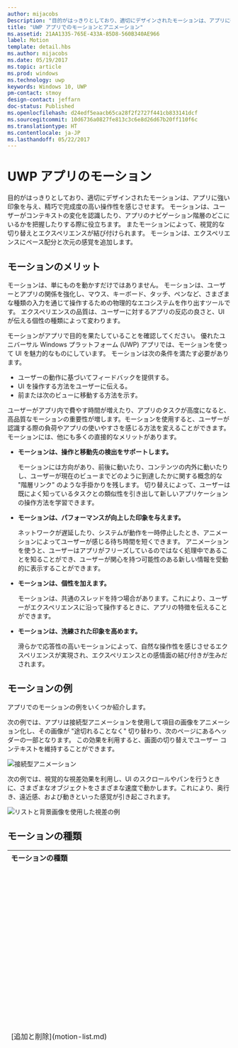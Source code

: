 ```yaml
---
author: mijacobs
Description: "目的がはっきりとしており、適切にデザインされたモーションは、アプリに強い印象を与え、精巧で完成度の高い操作性を感じさせます。 コンテキストの変化がわかりやすく、視覚的な切り替えがエクスペリエンスに結び付きます。"
title: "UWP アプリでのモーションとアニメーション"
ms.assetid: 21AA1335-765E-433A-85D8-560B340AE966
label: Motion
template: detail.hbs
ms.author: mijacobs
ms.date: 05/19/2017
ms.topic: article
ms.prod: windows
ms.technology: uwp
keywords: Windows 10, UWP
pm-contact: stmoy
design-contact: jeffarn
doc-status: Published
ms.openlocfilehash: d24edf5eaacb65ca28f2f2727f441cb833141dcf
ms.sourcegitcommit: 10d6736a0827fe813c3c6e8d26d67b20ff110f6c
ms.translationtype: HT
ms.contentlocale: ja-JP
ms.lasthandoff: 05/22/2017
---
```

# <a name="motion-for-uwp-apps"></a>UWP アプリのモーション

<link rel="stylesheet" href="https://az835927.vo.msecnd.net/sites/uwp/Resources/css/custom.css">

目的がはっきりとしており、適切にデザインされたモーションは、アプリに強い印象を与え、精巧で完成度の高い操作性を感じさせます。 モーションは、ユーザーがコンテキストの変化を認識したり、アプリのナビゲーション階層のどこにいるかを把握したりする際に役立ちます。 またモーションによって、視覚的な切り替えとエクスペリエンスが結び付けられます。 モーションは、エクスペリエンスにペース配分と次元の感覚を追加します。

## <a name="benefits-of-motion"></a>モーションのメリット

モーションは、単にものを動かすだけではありません。 モーションは、ユーザーとアプリの関係を強化し、マウス、キーボード、タッチ、ペンなど、さまざまな種類の入力を通じて操作するための物理的なエコシステムを作り出すツールです。 エクスペリエンスの品質は、ユーザーに対するアプリの反応の良さと、UI が伝える個性の種類によって変わります。

モーションがアプリで目的を果たしていることを確認してください。 優れたユニバーサル Windows プラットフォーム (UWP) アプリでは、モーションを使って UI を魅力的なものにしています。 モーションは次の条件を満たす必要があります。

- ユーザーの動作に基づいてフィードバックを提供する。
- UI を操作する方法をユーザーに伝える。
- 前または次のビューに移動する方法を示す。

ユーザーがアプリ内で費やす時間が増えたり、アプリのタスクが高度になると、高品質なモーションの重要性が増します。モーションを使用すると、ユーザーが認識する際の負荷やアプリの使いやすさを感じる方法を変えることができます。 モーションには、他にも多くの直接的なメリットがあります。

- **モーションは、操作と移動先の検出をサポートします。**

    モーションには方向があり、前後に動いたり、コンテンツの内外に動いたりし、ユーザーが現在のビューまでどのように到達したかに関する概念的な "階層リンク" のような手掛かりを残します。 切り替えによって、ユーザーは既によく知っているタスクとの類似性を引き出して新しいアプリケーションの操作方法を学習できます。

- **モーションは、パフォーマンスが向上した印象を与えます。**

    ネットワークが遅延したり、システムが動作を一時停止したとき、アニメーションによってユーザーが感じる待ち時間を短くできます。 アニメーションを使うと、ユーザーはアプリがフリーズしているのではなく処理中であることを知ることができ、ユーザーが関心を持つ可能性のある新しい情報を受動的に表示することができます。

- **モーションは、個性を加えます。**

    モーションは、共通のスレッドを持つ場合があります。これにより、ユーザーがエクスペリエンスに沿って操作するときに、アプリの特徴を伝えることができます。

- **モーションは、洗練された印象を高めます。**

    滑らかで応答性の高いモーションによって、自然な操作性を感じさせるエクスペリエンスが実現され、エクスペリエンスとの感情面の結び付きが生みだされます。

## <a name="examples-of-motion"></a>モーションの例

アプリでのモーションの例をいくつか紹介します。

次の例では、アプリは接続型アニメーションを使用して項目の画像をアニメーション化し、その画像が "途切れることなく" 切り替わり、次のページにあるヘッダーの一部となります。 この効果を利用すると、画面の切り替えでユーザー コンテキストを維持することができます。

![接続型アニメーション](images/connected-animations/example.gif)

次の例では、視覚的な視差効果を利用し、UI のスクロールやパンを行うときに、さまざまなオブジェクトをさまざまな速度で動かします。これにより、奥行き、遠近感、および動きといった感覚が引き起こされます。

![リストと背景画像を使用した視差の例](images/_Parallax_v2.gif)


## <a name="types-of-motion"></a>モーションの種類

<table>
    <tr>
        <th align="left">モーションの種類</th>
        <th align="left">説明</th>
    </tr>
    <tr>
        <td>[追加と削除](motion-list.md)
        </td>
        <td>リスト アニメーションを使うと、写真のアルバムや検索結果の一覧などのコレクションに対して任意の数の項目を挿入または削除できます。
        </td>
    </tr>
    <tr>
        <td>[接続型アニメーション](connected-animation.md)
        </td>
        <td>接続型アニメーションを使用すると、2 つの異なるビューの間で要素が切り替わる様子をアニメーション化することによって、動的で魅力的なナビゲーション エクスペリエンスを作成できます。 これにより、ユーザーはコンテキストを維持して、ビューの間の継続性を実現することができます。 接続型アニメーションでは、UI コンテンツが変化するとき (画面間を移動して、ソース ビュー内の要素の場所から新しいビュー内の切り替え先となる場所が表示されるとき)、要素が 2 つのビューの間で "途切れることなく" 表示されます。 これにより、ビューの間で共通するコンテンツが強調され、要素が切り替わるときに魅力的で動的な効果が発生します。 
        </td>
    </tr>
    <tr>
        <td>[コンテンツ切り替え](content-transition-animations.md)
        </td>
        <td>コンテンツ切り替えアニメーションを使うと、コンテナーや背景はそのままに、画面のある領域のコンテンツを変更できます。 新しいコンテンツはフェード インします。 既にあるコンテンツを差し替える場合、そのコンテンツはフェード アウトします。
        </td>
    </tr>
    <tr>
        <td>[ドリル](https://docs.microsoft.com/uwp/api/windows.ui.xaml.media.animation.drillinthemeanimation)
        </td>
        <td>ユーザーが論理階層を順方向に移動するときは (マスター リストから詳細ページへ移動する場合など)、ドリルイン アニメーションを使用します。 ユーザーが論理階層を逆方向に移動するときは (詳細ページからマスター ページに移動する場合など)、ドリルアウト アニメーションを表します。
        </td>
    </tr>
    <tr>
        <td>[フェード](motion-fade.md)
        </td>
        <td>フェード アニメーションは、項目を画面に表示したり、項目を画面から非表示にするときに使います。 一般的なフェード アニメーションは、フェード インとフェード アウトの 2 つです。
        </td>
    </tr>
        <tr>
        <td>[視差](parallax.md)
        </td>
        <td>視覚的な視差効果を利用すると、奥行き、遠近感、動きといった感覚を引き起こすことができます。 こうした効果は、UI のスクロールやパンを行うときに、さまざまなオブジェクトをさまざまな速度で動かすことによって実現されます。
        </td>
    </tr> 
    <tr>
        <td>[タップやクリックのフィードバック](motion-pointer.md)
        </td>
        <td>ポインター プレス アニメーションは、ユーザーが項目をタップまたはクリックしたときに視覚的なフィードバックをユーザーに提供します。 ポインター ダウン アニメーション (押された項目を若干縮小して傾ける) は、項目が最初にタップされたときに再生されます。 ポインター アップ アニメーション (項目を元の位置に復元する) は、ユーザーがポインターから指を離したときに再生されます。
        </td>
    </tr>
</table>
